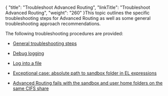 {
    "title": "Troubleshoot Advanced Routing",
    "linkTitle": "Troubleshoot Advanced Routing",
    "weight": "260"
}This topic outlines the specific troubleshooting steps for Advanced Routing as well as some general troubleshooting approach recommendations.

The following troubleshooting procedures are provided:

-   [General troubleshooting steps](t_st_general_troubleshooting_steps)
-   [Debug logging](t_st_debug_logging)
-   [Log into a file](t_st_logging_into_file.htm)
-   [Exceptional case: absolute path to sandbox folder in EL expressions](sandbox-el-expressions)
-   [Advanced Routing fails with the sandbox and user home folders on the same CIFS share](sandbox_cifs_mount)
